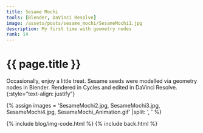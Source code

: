```yaml
---
title: Sesame Mochi
tools: [Blender, DaVinci Resolve]
image: /assets/posts/sesame_mochi/SesameMochi1.jpg
description: My first time with geometry nodes
rank: 14
---
```


# {{ page.title }}
Occasionally, enjoy a little treat. Sesame seeds were modelled via geometry nodes in Blender. Rendered in Cycles and edited in DaVinci Resolve.
{:style="text-align: justify"}

{% assign images = 'SesameMochi2.jpg, SesameMochi3.jpg, SesameMochi4.jpg, SesameMochi_Animation.gif'  |split: ', ' %}

{% include blog/img-code.html %}
{% include back.html %}
